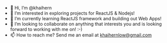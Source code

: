 - 👋 Hi, I’m @khaihern
- 👀 I’m interested in exploring projects for ReactJS & Nodejs!
- 🌱 I’m currently learning ReactJS framework and building out Web Apps!
- 💞️ I’m looking to collaborate on anything that interests you and is looking forward to working with me on! :-)
- 📫 How to reach me? Send me an email at khaihernlow@gmail.com

<!---
khaihern/khaihern is a ✨ special ✨ repository because its `README.md` (this file) appears on your GitHub profile.
You can click the Preview link to take a look at your changes.
--->

